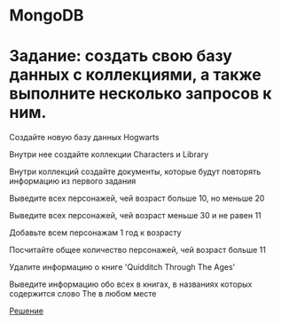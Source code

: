 # MongoDB

# Задание: создать свою базу данных с коллекциями, а также выполните несколько запросов к ним.

Создайте новую базу данных Hogwarts

Внутри нее создайте коллекции Characters и Library

Внутри коллекций создайте документы, которые будут повторять информацию из первого задания

Выведите всех персонажей, чей возраст больше 10, но меньше 20 

Выведите всех персонажей, чей возраст меньше 30 и не равен 11

Добавьте всем персонажам 1 год к возрасту

Посчитайте общее количество персонажей, чей возраст больше 11

Удалите информацию о книге 'Quidditch Through The Ages'

Выведите информацию обо всех в книгах, в названиях которых содержится слово The в любом месте

[Решение](https://docs.google.com/document/d/1U_TpU0SgtvUyt7TynRIPO-VspKhYhq4RqIc2gMot4Xo/edit?usp=sharing)
